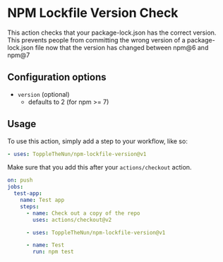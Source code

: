 # NPM Lockfile Version Check

This action checks that your package-lock.json has the correct version. This
prevents people from committing the wrong version of a package-lock.json file
now that the version has changed between npm@6 and npm@7

## Configuration options

- `version` (optional)
    - defaults to 2 (for npm >= 7)

## Usage

To use this action, simply add a step to your workflow, like so:

```yaml
- uses: ToppleTheNun/npm-lockfile-version@v1
```

Make sure that you add this after your `actions/checkout` action.

```yaml
on: push
jobs:
  test-app:
    name: Test app
    steps:
      - name: Check out a copy of the repo
        uses: actions/checkout@v2

      - uses: ToppleTheNun/npm-lockfile-version@v1

      - name: Test
        run: npm test
```
